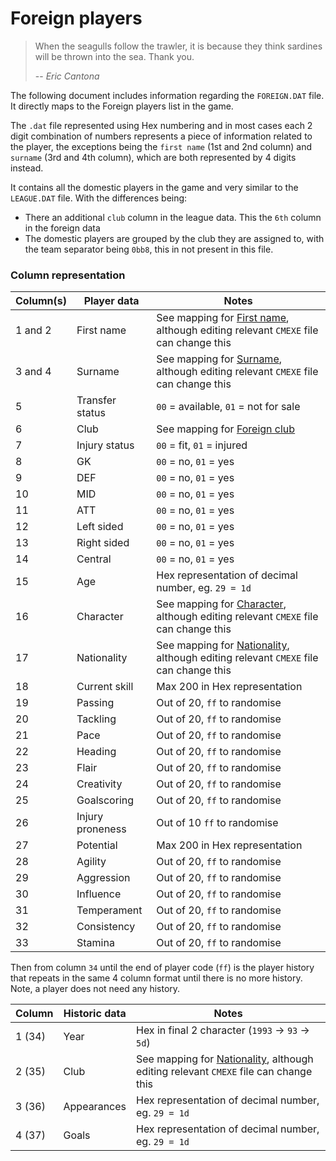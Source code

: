 # Foreign players

> When the seagulls follow the trawler, it is because they think sardines will be thrown into the sea. Thank you.
>
> -- <cite>Eric Cantona</cite>

The following document includes information regarding the `FOREIGN.DAT` file. It directly maps to the Foreign players list in the game.

The `.dat` file represented using Hex numbering and in most cases each 2 digit combination of numbers represents a piece of information related to the player, the exceptions being the `first name` (1st and 2nd column) and `surname` (3rd and 4th column), which are both represented by 4 digits instead.

It contains all the domestic players in the game and very similar to the `LEAGUE.DAT` file. With the differences being:

- There an additional `club` column in the league data. This the `6th` column in the foreign data
- The domestic players are grouped by the club they are assigned to, with the team separator being `0bb8`, this in not present in this file.

### Column representation

| Column(s) | Player data      | Notes                                               |
| --------- | ---------------- | --------------------------------------------------- |
| 1 and 2   | First name       | See mapping for [First name](./CODES.md), although editing relevant `CMEXE` file can change this |
| 3 and 4   | Surname          | See mapping for [Surname](./CODES.md), although editing relevant `CMEXE` file can change this    |
| 5         | Transfer status  | `00` = available, `01` = not for sale               |
| 6         | Club             | See mapping for [Foreign club](./CODES.md)          |
| 7         | Injury status    | `00` = fit, `01` = injured                          |
| 8         | GK               | `00` = no, `01` = yes                               |
| 9         | DEF              | `00` = no, `01` = yes                               |
| 10        | MID              | `00` = no, `01` = yes                               |
| 11        | ATT              | `00` = no, `01` = yes                               |
| 12        | Left sided       | `00` = no, `01` = yes                               |
| 13        | Right sided      | `00` = no, `01` = yes                               |
| 14        | Central          | `00` = no, `01` = yes                               |
| 15        | Age              | Hex representation of decimal number, eg. `29 = 1d` |
| 16        | Character        | See mapping for [Character](./CODES.md), although editing relevant `CMEXE` file can change this   |
| 17        | Nationality      | See mapping for [Nationality](./CODES.md), although editing relevant `CMEXE` file can change this |
| 18        | Current skill    | Max 200 in Hex representation                       |
| 19        | Passing          | Out of 20, `ff` to randomise                        |
| 20        | Tackling         | Out of 20, `ff` to randomise                        |
| 21        | Pace             | Out of 20, `ff` to randomise                        |
| 22        | Heading          | Out of 20, `ff` to randomise                        |
| 23        | Flair            | Out of 20, `ff` to randomise                        |
| 24        | Creativity       | Out of 20, `ff` to randomise                        |
| 25        | Goalscoring      | Out of 20, `ff` to randomise                        |
| 26        | Injury proneness | Out of 10  `ff` to randomise                        |
| 27        | Potential        | Max 200 in Hex representation                       |
| 28        | Agility          | Out of 20, `ff` to randomise                        |
| 29        | Aggression       | Out of 20, `ff` to randomise                        |
| 30        | Influence        | Out of 20, `ff` to randomise                        |
| 31        | Temperament      | Out of 20, `ff` to randomise                        |
| 32        | Consistency      | Out of 20, `ff` to randomise                        |
| 33        | Stamina          | Out of 20, `ff` to randomise                        |

Then from column `34` until the end of player code (`ff`) is the player history that repeats in the same 4 column format until there is no more history. Note, a player does not need any history.

| Column | Historic data | Notes                                               |
| ------ | --------------| --------------------------------------------------- |
| 1 (34) | Year          | Hex in final 2 character (`1993` -> `93` -> `5d`)   |
| 2 (35) | Club          | See mapping for [Nationality](./CODES.md), although editing relevant `CMEXE` file can change this |
| 3 (36) | Appearances   | Hex representation of decimal number, eg. `29 = 1d` |
| 4 (37) | Goals         | Hex representation of decimal number, eg. `29 = 1d` |
